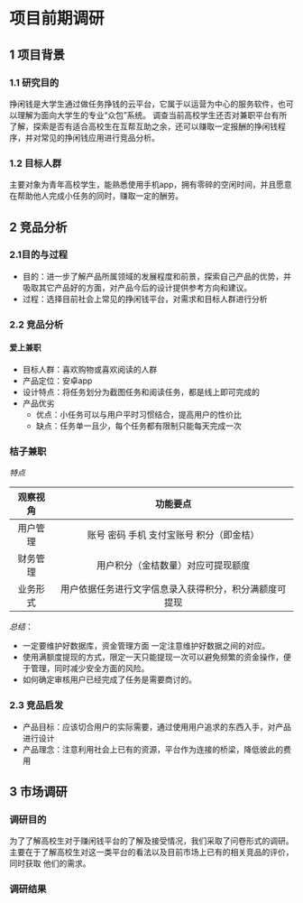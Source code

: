 # 项目前期调研

## 1 项目背景

### 1.1 研究目的

挣闲钱是大学生通过做任务挣钱的云平台，它属于以运营为中心的服务软件，也可以理解为面向大学生的专业“众包”系统。
调查当前高校学生还否对兼职平台有所了解，探索是否有适合高校生在互帮互助之余，还可以赚取一定报酬的挣闲钱程序，并对常见的挣闲钱应用进行竞品分析。


### 1.2 目标人群

主要对象为青年高校学生，能熟悉使用手机app，拥有零碎的空闲时间，并且愿意在帮助他人完成小任务的同时，赚取一定的酬劳。

## 2 竞品分析

### 2.1目的与过程

- 目的：进一步了解产品所属领域的发展程度和前景，探索自己产品的优势，并吸取其它产品好的方面，对产品今后的设计提供参考方向和建议。
- 过程：选择目前社会上常见的挣闲钱平台，对需求和目标人群进行分析

### 2.2 竞品分析


#### 爱上兼职

- 目标人群：喜欢购物或喜欢阅读的人群
- 产品定位：安卓app
- 设计特点：将任务划分为截图任务和阅读任务，都是线上即可完成的
- 产品优劣
  - 优点：小任务可以与用户平时习惯结合，提高用户的性价比
  - 缺点：任务单一且少，每个任务都有限制只能每天完成一次

### 桔子兼职


*特点*

|观察视角|功能要点|
|:---:|:---:|
|用户管理|账号 密码 手机 支付宝账号 积分（即金桔）|
|财务管理|用户积分（金桔数量）对应可提现额度|
|业务形式|用户依据任务进行文字信息录入获得积分，积分满额度可提现|

*总结*：
  - 一定要维护好数据库，资金管理方面 一定注意维护好数据之间的对应。
  - 使用满额度提现的方式，限定一天只能提现一次可以避免频繁的资金操作，便于管理，同时减少安全方面的风险。
  - 如何确定审核用户已经完成了任务是需要商讨的。

### 2.3 竞品启发

- 产品目标：应该切合用户的实际需要，通过使用用户追求的东西入手，对产品进行设计
- 产品理念：注意利用社会上已有的资源，平台作为连接的桥梁，降低彼此的费用

## 3 市场调研

### 调研目的

为了了解高校生对于赚闲钱平台的了解及接受情况，我们采取了问卷形式的调研。主要在于了解高校生对这一类平台的看法以及目前市场上已有的相关竞品的评价，同时获取
他们的需求。

### 调研结果




